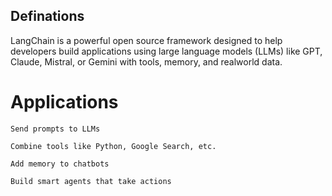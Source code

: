 ## Definations
LangChain is a powerful open source framework designed to help developers build applications using large language models (LLMs) like GPT, Claude, Mistral, or Gemini with tools, memory, and realworld data.
 # Applications
```
Send prompts to LLMs

Combine tools like Python, Google Search, etc.

Add memory to chatbots

Build smart agents that take actions
```
